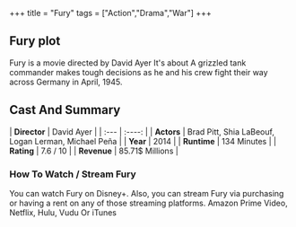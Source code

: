 +++
title = "Fury"
tags = ["Action","Drama","War"]
+++
## Fury plot
Fury is a movie directed by David Ayer It's about A grizzled tank commander makes tough decisions as he and his crew fight their way across Germany in April, 1945.
## Cast And Summary
| **Director**      | David Ayer |
    | :---        |    :----:   |
    |  **Actors** | Brad Pitt, Shia LaBeouf, Logan Lerman, Michael Peña |
    | **Year**   | 2014    |
    |  **Runtime** | 134 Minutes |
    |  **Rating** | 7.6 / 10 | 
    |  **Revenue** | 85.71$ Millions |
### How To Watch / Stream Fury
You can watch Fury on Disney+.
Also, you can stream Fury via purchasing or having a rent on any of those streaming platforms.
Amazon Prime Video, Netflix, Hulu, Vudu Or iTunes
